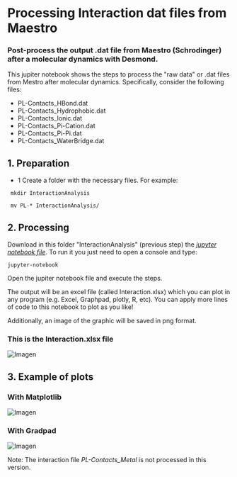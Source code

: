# Processing Interaction dat files from Maestro

### Post-process the output .dat file from Maestro (Schrodinger) after a molecular dynamics with Desmond. 

This jupiter notebook shows the steps to process the "raw data" or .dat files from Mestro after molecular dynamics. 
Specifically, consider the following files:

* PL-Contacts_HBond.dat
* PL-Contacts_Hydrophobic.dat
* PL-Contacts_Ionic.dat
* PL-Contacts_Pi-Cation.dat
* PL-Contacts_Pi-Pi.dat
* PL-Contacts_WaterBridge.dat 

## 1. Preparation
* 1 Create a folder with the necessary files. For example:

``` mkdir InteractionAnalysis```

``` mv PL-* InteractionAnalysis/```

## 2. Processing

Download in this folder "InteractionAnalysis" (previous step) the [*jupyter notebook file*](). To run it you just need to open a console and type:

```jupyter-notebook ```

Open the jupiter notebook file and execute the steps.

The output will be an excel file (called Interaction.xlsx) which you can plot in any program (e.g. Excel, Graphpad, plotly, R, etc). 
You can apply more lines of code to this notebook to plot as you like!

Additionally, an image of the graphic will be saved in png format.

### This is the Interaction.xlsx file

![Imagen](https://github.com/malegria01/Processing-Interaction_dat_files-from-Maestro/blob/main/Interaction_img.png)


## 3. Example of plots


### With Matplotlib 

![Imagen](.png)


### With Gradpad

![Imagen](.png)

Note:
The interaction file *PL-Contacts_Metal* is not processed in this version.
